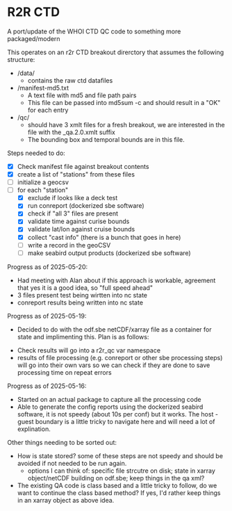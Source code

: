 # R2R CTD
A port/update of the WHOI CTD QC code to something more packaged/modern

This operates on an r2r CTD breakout direrctory that assumes the following structure:
* /data/
    * contains the raw ctd datafiles
* /manifest-md5.txt
    * A text file with md5 and file path pairs
    * This file can be passed into md5sum -c and should result in a "OK" for each entry
* /qc/
    * should have 3 xmlt files for a fresh breakout, we are interested in the file with the _qa.2.0.xmlt suffix
    * The bounding box and temporal bounds are in this file.

Steps needed to do:
- [x] Check manifest file against breakout contents
- [x] create a list of "stations" from these files
- [ ] initialize a geocsv
- [ ] for each "station"
  - [X] exclude if looks like a deck test
  - [X] run conreport (dockerized sbe software)
  - [X] check if "all 3" files are present
  - [X] validate time against curise bounds
  - [X] validate lat/lon against cruise bounds
  - [X] collect "cast info" (there is a bunch that goes in here)
  - [ ] write a record in the geoCSV
  - [ ] make seabird output products (dockerized sbe software)

Progress as of 2025-05-20:
* Had meeting with Alan about if this approach is workable, agreement that yes it is a good idea, so "full speed ahead"
* 3 files present test being wirtten into nc state
* conreport results being written into nc state

Progress as of 2025-05-19:
* Decided to do with the odf.sbe netCDF/xarray file as a container for state and implimenting this. Plan is as follows:
 - Check results will go into a r2r_qc var namespace
 - results of file processing (e.g. conreport or other sbe processing steps) will go into their own vars so we can check if they are done to save processing time on repeat errors

Progress as of 2025-05-16:
* Started on an actual package to capture all the processing code
* Able to generate the config reports using the dockerized seabird software, it is not speedy (about 10s per conf) but it works. The host - guest boundary is a little tricky to navigate here and will need a lot of explination.

Other things needing to be sorted out:
* How is state stored? some of these steps are not speedy and should be avoided if not needed to be run again.
  - options I can think of: specific file strcutre on disk; state in xarray object/netCDF building on odf.sbe; keep things in the qa xml?
* The existing QA code is class based and a little tricky to follow, do we want to continue the class based method? If yes, I'd rather keep things in an xarray object as above idea.